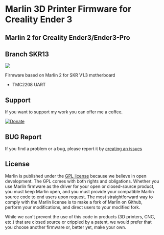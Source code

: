# Marlin 3D Printer Firmware for Creality Ender 3

## Marlin 2  for Creality Ender3/Ender3-Pro

## Branch SKR13
![](https://img.shields.io/badge/build-passing-success)<br>

Firmware based on Marlin 2 for SKR V1.3 motherboard<br>
* TMC2208 UART

## Support

If you want to support my work you can offer me a coffee.

[![Donate](https://img.shields.io/badge/Donate-PayPal-green.svg)](https://www.paypal.com/cgi-bin/webscr?cmd=_donations&business=WCSZEVGZTKFXS&currency_code=EUR&source=url)

## BUG Report

If you find a problem or a bug, please report it by [creating an issues](https://github.com/dazeroit/ender-3/issues)

## License

Marlin is published under the [GPL license](/LICENSE) because we believe in open development. The GPL comes with both rights and obligations. Whether you use Marlin firmware as the driver for your open or closed-source product, you must keep Marlin open, and you must provide your compatible Marlin source code to end users upon request. The most straightforward way to comply with the Marlin license is to make a fork of Marlin on Github, perform your modifications, and direct users to your modified fork.

While we can't prevent the use of this code in products (3D printers, CNC, etc.) that are closed source or crippled by a patent, we would prefer that you choose another firmware or, better yet, make your own.
